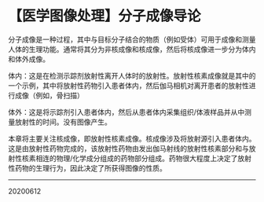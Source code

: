 <head>
    <script src="https://cdn.mathjax.org/mathjax/latest/MathJax.js?config=TeX-AMS-MML_HTMLorMML" type="text/javascript"></script>
    <script type="text/x-mathjax-config">
        MathJax.Hub.Config({
            tex2jax: {
            skipTags: ['script', 'noscript', 'style', 'textarea', 'pre'],
            inlineMath: [['$','$']]
            }
        });
    </script>
</head>

# 【医学图像处理】分子成像导论

分子成像是一种过程，其中与目标分子结合的物质（例如受体）可用于成像和测量人体的生理功能。通常将其分为非核成像和核成像，然后将核成像进一步分为体内和体外成像。

体内：这是在检测示踪剂放射性离开人体时的放射性。放射性核素成像就是其中的一个示例，其中将放射性药物引入患者体内，然后伽马相机对离开患者的放射性进行成像（例如，骨扫描）

体外：这是将示踪剂引入患者体内，然后从患者体内采集组织/体液样品并从中测量放射性的时间。没有图像产生。

本章将主要关注核成像，即放射性核素成像。核成像涉及将放射源引入患者体内。这是由放射性药物完成的，该放射性药物由发出伽马射线的放射性核素部分和与放射性核素相连的物理/化学成分组成的药物部分组成。药物很大程度上决定了放射性药物的生理行为，因此决定了所获得图像的性质。

-----
20200612

